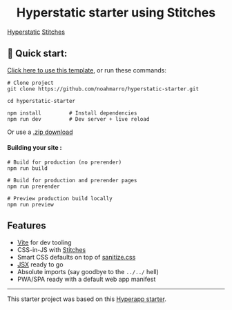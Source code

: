 <h1 align="center">
  Hyperstatic starter using Stitches
</h1>

[Hyperstatic](https://hyperstatic.dev/)
[Stitches]

## 🚀 Quick start:

[Click here to use this template](https://github.com/noahmarro/hyperstatic-starter-stitches/generate), or run these commands:

```
# Clone project
git clone https://github.com/noahmarro/hyperstatic-starter.git

cd hyperstatic-starter

npm install         # Install dependencies
npm run dev         # Dev server + live reload
```

Or use a [.zip download](https://github.com/noahmarro/hyperstatic-starter-stitches/archive/master.zip)

#### Building your site :

```
# Build for production (no prerender)
npm run build

# Build for production and prerender pages
npm run prerender

# Preview production build locally
npm run preview
```

## Features

- [Vite](https://vitejs.dev/) for dev tooling
- CSS-in-JS with [Stitches]
- Smart CSS defaults on top of [sanitize.css](https://csstools.github.io/sanitize.css/)
- [JSX](https://reactjs.org/docs/introducing-jsx.html) ready to go
- Absolute imports (say goodbye to the `../../` hell)
- PWA/SPA ready with a default web app manifest

---

This starter project was based on this [Hyperapp starter](https://github.com/loteoo/hyperapp-starter).

[stitches]: https://stitches.dev/
